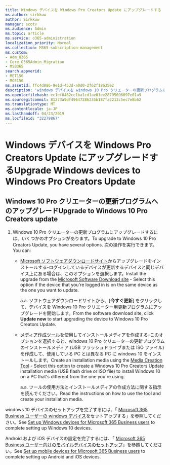 ```yaml
---
title: Windows デバイスを Windows Pro Creators Update にアップグレードする
ms.author: sirkkuw
author: Sirkkuw
manager: scotv
ms.audience: Admin
ms.topic: article
ms.service: o365-administration
localization_priority: Normal
ms.collection: M365-subscription-management
ms.custom:
- Adm_O365
- Core_O365Admin_Migration
- MSB365
search.appverid:
- MET150
- MOE150
ms.assetid: ffc4d886-9e1d-453d-a0d0-2f62f18635e2
description: 'windows デバイスを windows 10 Pro クリエーターの更新プログラムにアップグレードする方法について説明します。 '
ms.openlocfilehash: ec1ef0462cc1ba1cd1ae01ee28795096097e01a9
ms.sourcegitcommit: 81273a9df49647286235b187fa2213c5ec7e8b62
ms.translationtype: MT
ms.contentlocale: ja-JP
ms.lasthandoff: 04/23/2019
ms.locfileid: "32279867"
---
```

# <a name="upgrade-windows-devices-to-windows-pro-creators-update"></a><span data-ttu-id="2d288-103">Windows デバイスを Windows Pro Creators Update にアップグレードする</span><span class="sxs-lookup"><span data-stu-id="2d288-103">Upgrade Windows devices to Windows Pro Creators Update</span></span>

## <a name="upgrade-to-windows-10-pro-creators-update"></a><span data-ttu-id="2d288-104">Windows 10 Pro クリエーターの更新プログラムへのアップグレード</span><span class="sxs-lookup"><span data-stu-id="2d288-104">Upgrade to Windows 10 Pro Creators update</span></span>
  
1. <span data-ttu-id="2d288-105">Windows 10 Pro クリエーターの更新プログラムにアップグレードするには、いくつかのオプションがあります。</span><span class="sxs-lookup"><span data-stu-id="2d288-105">To upgrade to Windows 10 Pro Creators Update, you have several options.</span></span> <span data-ttu-id="2d288-106">次の操作を実行できます。</span><span class="sxs-lookup"><span data-stu-id="2d288-106">You can:</span></span>
    
    - <span data-ttu-id="2d288-107">[Microsoft ソフトウェアダウンロードサイト](https://go.microsoft.com/fwlink/?LinkID=836951 )からアップグレードをインストールする-ログインしているデバイスが更新するデバイスと同じデバイス上にある場合は、このオプションを選択します。</span><span class="sxs-lookup"><span data-stu-id="2d288-107">Install the upgrade from the [Microsoft Software Download site](https://go.microsoft.com/fwlink/?LinkID=836951 ) - Select this option if the device that you're logged in is on the same device as the one you want to update.</span></span>
    
      <span data-ttu-id="2d288-108">a.</span><span class="sxs-lookup"><span data-stu-id="2d288-108">a.</span></span> <span data-ttu-id="2d288-109">ソフトウェアダウンロードサイトから、[**今すぐ更新**] をクリックして、デバイスを Windows 10 Pro クリエーター用更新プログラムにアップグレードを開始します。</span><span class="sxs-lookup"><span data-stu-id="2d288-109">From the software download site, click **Update now** to start upgrading the device to Windows 10 Pro Creators Update.</span></span> 
    
     - <span data-ttu-id="2d288-110">[メディア作成ツール](https://go.microsoft.com/fwlink/?LinkID=836960)を使用してインストールメディアを作成する-このオプションを選択すると、windows 10 Pro クリエーターの更新プログラムのインストールメディア (USB フラッシュドライブまたは ISO ファイル) を作成して、使用している PC とは異なる PC に windows 10 をインストールします。</span><span class="sxs-lookup"><span data-stu-id="2d288-110">Create an installation media using the [Media Creation Tool](https://go.microsoft.com/fwlink/?LinkID=836960) - Select this option to create a Windows 10 Pro Creators Update installation media (USB flash drive or ISO file) to install Windows 10 on a PC that's different from the one you're using.</span></span>
    
        <span data-ttu-id="2d288-111">a.</span><span class="sxs-lookup"><span data-stu-id="2d288-111">a.</span></span> <span data-ttu-id="2d288-112">ツールの使用方法とインストールメディアの作成方法に関する指示を読んでください。</span><span class="sxs-lookup"><span data-stu-id="2d288-112">Read the instructions on how to use the tool and create your installation media.</span></span> 
    
<span data-ttu-id="2d288-113">windows 10 デバイスのセットアップを完了するには、「 [Microsoft 365 Business ユーザーの windows デバイス](set-up-windows-devices.md)をセットアップする」を参照してください。</span><span class="sxs-lookup"><span data-stu-id="2d288-113">See [Set up Windows devices for Microsoft 365 Business users](set-up-windows-devices.md) to complete setting up Windows 10 devices.</span></span> 
  
<span data-ttu-id="2d288-114">Android および iOS デバイスの設定を完了するには、「 [Microsoft 365 Business ユーザー向けのモバイルデバイスのセットアップ](set-up-mobile-devices.md)」を参照してください。</span><span class="sxs-lookup"><span data-stu-id="2d288-114">See [Set up mobile devices for Microsoft 365 Business users](set-up-mobile-devices.md) to complete setting up Android and iOS devices.</span></span> 
  
